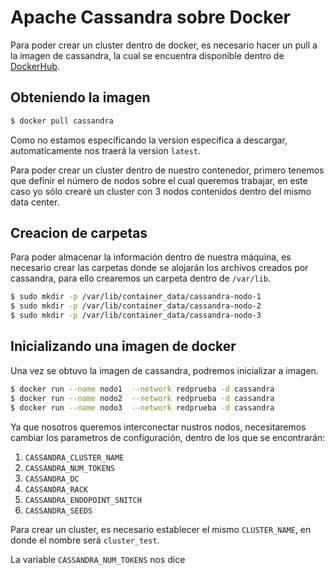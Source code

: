 # Apache Cassandra sobre Docker

Para poder crear un cluster dentro de docker, es necesario 
hacer un pull a la imagen de cassandra, la cual se encuentra disponible dentro
de [DockerHub](https://hub.docker.com/_/cassandra).

## Obteniendo la imagen 

```bash
$ docker pull cassandra
```
Como no estamos especificando la version especifica a descargar, automaticamente
nos traerá la version `latest`.

Para poder crear un cluster dentro de nuestro contenedor, primero tenemos que
definir el número de nodos sobre el cual queremos trabajar, en este caso yo sólo 
crearé un cluster con 3 nodos contenidos dentro del mismo data center.

## Creacion de carpetas

Para poder almacenar la información dentro de nuestra máquina, es necesario 
crear las carpetas donde se alojarán los archivos creados por cassandra, para ello
crearemos un carpeta dentro de `/var/lib`.

```bash
$ sudo mkdir -p /var/lib/container_data/cassandra-nodo-1
$ sudo mkdir -p /var/lib/container_data/cassandra-nodo-2
$ sudo mkdir -p /var/lib/container_data/cassandra-nodo-3
```
## Inicializando una imagen de docker

Una vez se obtuvo la imagen de cassandra, podremos inicializar a imagen.

```bash
$ docker run --name nodo1  --network redprueba -d cassandra 
$ docker run --name nodo2  --network redprueba -d cassandra 
$ docker run --name nodo3  --network redprueba -d cassandra 
```

Ya que nosotros queremos interconectar nustros nodos, necesitaremos cambiar los 
parametros de configuración, dentro de los que se encontrarán:

1. `CASSANDRA_CLUSTER_NAME`
2. `CASSANDRA_NUM_TOKENS`
3. `CASSANDRA_DC`
4. `CASSANDRA_RACK`
5. `CASSANDRA_ENDOPOINT_SNITCH`
6. `CASSANDRA_SEEDS`

Para crear un cluster, es necesario establecer el mismo `CLUSTER_NAME`, en donde el nombre
será `cluster_test`.

La variable `CASSANDRA_NUM_TOKENS` nos dice



